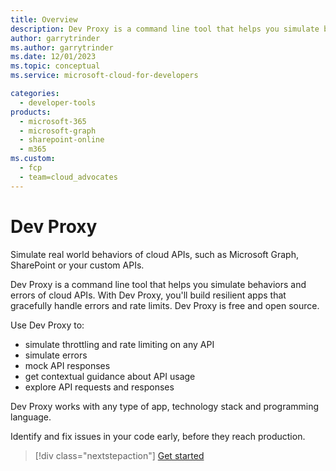 ```yaml
---
title: Overview
description: Dev Proxy is a command line tool that helps you simulate behaviors and errors of cloud APIs.
author: garrytrinder
ms.author: garrytrinder
ms.date: 12/01/2023
ms.topic: conceptual
ms.service: microsoft-cloud-for-developers

categories:
  - developer-tools
products:
  - microsoft-365
  - microsoft-graph
  - sharepoint-online
  - m365
ms.custom:
  - fcp
  - team=cloud_advocates
---
```


# Dev Proxy

Simulate real world behaviors of cloud APIs, such as Microsoft Graph, SharePoint or your custom APIs.

Dev Proxy is a command line tool that helps you simulate behaviors and errors of cloud APIs. With Dev Proxy, you'll build resilient apps that gracefully handle errors and rate limits. Dev Proxy is free and open source.

Use Dev Proxy to:

- simulate throttling and rate limiting on any API
- simulate errors
- mock API responses
- get contextual guidance about API usage
- explore API requests and responses

Dev Proxy works with any type of app, technology stack and programming language.

Identify and fix issues in your code early, before they reach production.

> [!div class="nextstepaction"]
> [Get started](./get-started/overview.md)
